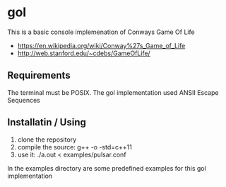 # gol
This is a basic console implemenation of Conways Game Of Life

- https://en.wikipedia.org/wiki/Conway%27s_Game_of_Life
- http://web.stanford.edu/~cdebs/GameOfLife/

## Requirements
The terminal must be POSIX. The gol implementation used ANSII Escape Sequences

## Installatin / Using

1. clone the repository
2. compile the source: g++ -o <output> -std=c++11
3. use it: ./a.out < examples/pulsar.conf

In the examples directory are some predefined examples for this gol implementation
